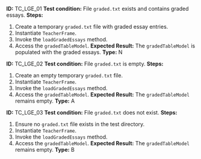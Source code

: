 **ID:** TC_LGE_01
**Test condition:** File `graded.txt` exists and contains graded essays.
**Steps:**
1. Create a temporary `graded.txt` file with graded essay entries.
2. Instantiate `TeacherFrame`.
3. Invoke the `loadGradedEssays` method.
4. Access the `gradedTableModel`.
**Expected Result:** The `gradedTableModel` is populated with the graded essays.
**Type:** N

**ID:** TC_LGE_02
**Test condition:** File `graded.txt` is empty.
**Steps:**
1. Create an empty temporary `graded.txt` file.
2. Instantiate `TeacherFrame`.
3. Invoke the `loadGradedEssays` method.
4. Access the `gradedTableModel`.
**Expected Result:** The `gradedTableModel` remains empty.
**Type:** A

**ID:** TC_LGE_03
**Test condition:** File `graded.txt` does not exist.
**Steps:**
1. Ensure no `graded.txt` file exists in the test directory.
2. Instantiate `TeacherFrame`.
3. Invoke the `loadGradedEssays` method.
4. Access the `gradedTableModel`.
**Expected Result:** The `gradedTableModel` remains empty.
**Type:** B
